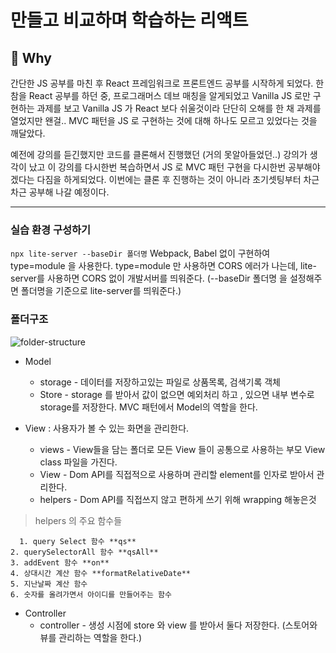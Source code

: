 # 만들고 비교하며 학습하는 리액트

## 📍 Why

간단한 JS 공부를 마친 후 React 프레임워크로 프론트엔드 공부를 시작하게 되었다.
한참을 React 공부를 하던 중, 프로그래머스 데브 매칭을 알게되었고 Vanilla JS 로만 구현하는 과제를 보고
Vanilla JS 가 React 보다 쉬울것이라 단단히 오해를 한 채 과제를 열었지만 왠걸.. MVC 패턴을 JS 로 구현하는 것에 대해 하나도 모르고 있었다는 것을 깨달았다.

예전에 강의를 듣긴했지만 코드를 클론해서 진행했던 (거의 못알아들었던..) 강의가 생각이 났고 이 강의를 다시한번 복습하면서 JS 로 MVC 패턴 구현을 다시한번 공부해야겠다는 다짐을 하게되었다.
이번에는 클론 후 진행하는 것이 아니라 초기셋팅부터 차근차근 공부해 나갈 예정이다.

---

### 실습 환경 구성하기

`npx lite-server --baseDir 폴더명`
Webpack, Babel 없이 구현하여 type=module 을 사용한다.
type=module 만 사용하면 CORS 에러가 나는데, lite-server를 사용하면 CORS 없이 개발서버를 띄워준다. (--baseDir 폴더명 을 설정해주면 폴더명을 기준으로 lite-server를 띄워준다.)

### 폴더구조

![folder-structure](/Users/sueyeonglim/workspace/Vanilla-JS-Study/Section01_Search_Form/img/folder-structure.png)

- Model

  - storage - 데이터를 저장하고있는 파일로 상품목록, 검색기록 객체
  - Store - storage 를 받아서 값이 없으면 예외처리 하고 , 있으면 내부 변수로 storage를 저장한다. MVC 패턴에서 Model의 역할을 한다.

- View : 사용자가 볼 수 있는 화면을 관리한다.
  - views - View들을 담는 폴더로 모든 View 들이 공통으로 사용하는 부모 View class 파일을 가진다.
  - View - Dom API를 직접적으로 사용하며 관리할 element를 인자로 받아서 관리한다.
  - helpers - Dom API를 직접쓰지 않고 편하게 쓰기 위해 wrapping 해놓은것

> helpers 의 주요 함수들

      1. query Select 함수 **qs**
    2. querySelectorAll 함수 **qsAll**
    3. addEvent 함수 **on**
    4. 상대시간 계산 함수 **formatRelativeDate**
    5. 지난날짜 계산 함수
    6. 숫자를 올려가면서 아이디를 만들어주는 함수

- Controller
  - controller - 생성 시점에 store 와 view 를 받아서 둘다 저장한다. (스토어와 뷰를 관리하는 역할을 한다.)
